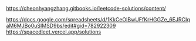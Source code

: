 https://cheonhyangzhang.gitbooks.io/leetcode-solutions/content/

https://docs.google.com/spreadsheets/d/1KkCeOIBwUFfKrHGGZe_6EJRCIqaM6MJBo0uSIMSD9bs/edit#gid=782922309
https://spacedleet.vercel.app/solutions

